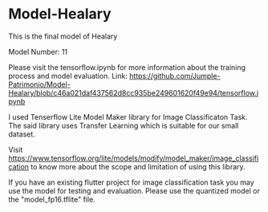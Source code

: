 # Model-Healary
This is the final model of Healary 

Model Number: 11

Please visit the tensorflow.ipynb for more information about the training process and model evaluation.
Link: https://github.com/Jumple-Patrimonio/Model-Healary/blob/c46a021daf437562d8cc935be249601620f49e94/tensorflow.ipynb

I used Tenserflow Lite Model Maker library for Image Classificaton Task. The said library uses Transfer Learning which is suitable for our small dataset.

Visit https://www.tensorflow.org/lite/models/modify/model_maker/image_classification to know more about the scope and limitation of using this library.

If you have an existing flutter project for image classification task you may use the model for testing and evaluation. Please use the quantized model or the "model_fp16.tflite" file.
